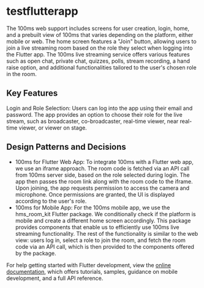 # testflutterapp
The 100ms web support includes screens for user creation, login, home, and a prebuilt view  of 100ms that varies depending on the platform, either mobile or web. The home screen features a "Join" button, allowing users to join a live streaming room based on the role they select when logging into the Flutter app. The 100ms live streaming service offers various features such as open chat, private chat, quizzes, polls, stream recording, a hand raise option, and additional functionalities tailored to the user's chosen role in the room.
## Key Features
Login and Role Selection: Users can log into the app using their email and password. The app provides an option to choose their role for the live stream, such as broadcaster, co-broadcaster, real-time viewer, near real-time viewer, or viewer on stage.
## Design Patterns and Decisions
- 100ms for Flutter Web App: To integrate 100ms with a Flutter web app, we use an iframe approach. The room code is fetched via an API call from 100ms server side, based on the role selected during login. The app then passes the room link along with the room code to the iframe. Upon joining, the app requests permission to access the camera and microphone. Once permissions are granted, the UI is displayed according to the user's role.
- 100ms for Mobile App: For the 100ms mobile app, we use the hms_room_kit Flutter package. We conditionally check if the      platform is mobile and create a different home screen accordingly. This package provides components that enable us to efficiently use 100ms live streaming functionality. The rest of the functionality is similar to the web view: users log in, select a role to join the room, and fetch the room code via an API call, which is then provided to the components offered by the package.


For help getting started with Flutter development, view the
[online documentation](https://docs.flutter.dev/), which offers tutorials,
samples, guidance on mobile development, and a full API reference.
